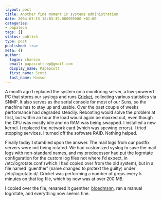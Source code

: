 ```yaml
---
layout: post
title: Another fine moment in systems administration
date: 2004-03-15 18:03:32.000000000 +01:00
categories:
- papatech
tags: []
status: publish
type: post
published: true
meta: {}
author:
  login: shanson
  email: papascott-wp@gmail.com
  display_name: PapaScott
  first_name: Scott
  last_name: Hanson
---
```

<p>A month ago I replaced the system on a monitoring server, a low-powered PC that stores our syslogs and runs <a title="A high performance, extremely flexible system for monitoring trends in time-series data." href="http://cricket.sourceforge.net/">Cricket</a>, collecting various statistics via SNMP. It also serves as the serial console for most of our Suns, so the machine has to stay up and usable. Over the past couple of weeks performance had degraded steadily. Rebooting would solve the problem at first, but within an hour the load would again be maxxed out, even though the CPU was mostly idle and no RAM was being swapped. I installed a new kernel. I replaced the network card (which was spewing errors). I tried stopping services. I turned off the software RAID. Nothing helped.</p>
<p>Finally today I stumbled upon the answer. The mail logs from our postfix servers were not being rotated. We had customized syslog to save the mail logs with non-standard names, and my predecessor had put the logrotate configuration for the custom log files not where I'd expect, in /etc/logrotate.conf (which I had copied over from the old system), but in a file named 'guenther' (name changed to protext the guilty) under /etc/logrotate.d/. Cricket was performing a number of greps every 5 minutes on that log file, which by now was at over 200 MB.</p>
<p>I copied over the file, renamed it guenther_<a title="LEO Results for 'blödmann'" href="http://dict.leo.org/?search=bl%F6dmann">bloedmann</a>, ran a manual logrotate, and everything now seems fine.</p>
